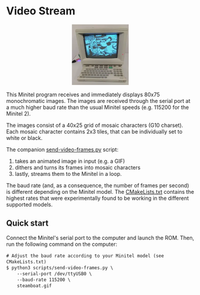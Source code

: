 # Video Stream

<p align="center">
<img src="pictures/video.webp" width="30%" />
</p>

This Minitel program receives and immediately displays 80x75 monochromatic
images. The images are received through the serial port at a much higher baud
rate than the usual Minitel speeds (e.g. 115200 for the Minitel 2).

The images consist of a 40x25 grid of mosaic characters (G10 charset). Each
mosaic character contains 2x3 tiles, that can be individually set to white or
black.

The companion [send-video-frames.py](scripts/send-video-frames.py) script:
1. takes an animated image in input (e.g. a GIF)
2. dithers and turns its frames into mosaic characters
3. lastly, streams them to the Minitel in a loop.

The baud rate (and, as a consequence, the number of frames per second) is
different depending on the Minitel model. The [CMakeLists.txt](CMakeLists.txt)
contains the highest rates that were experimentally found to be working in the
different supported models.

## Quick start

Connect the Minitel's serial port to the computer and launch the ROM. Then, run
the following command on the computer:
```shell
# Adjust the baud rate according to your Minitel model (see CMakeLists.txt)
$ python3 scripts/send-video-frames.py \
    --serial-port /dev/ttyUSB0 \
    --baud-rate 115200 \
    steamboat.gif
```
